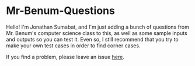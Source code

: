 # Mr-Benum-Questions

Hello! I'm Jonathan Sumabat, and I'm just adding a bunch of questions from Mr. Benum's computer science class to this, as well as some sample inputs and outputs so you can test it. Even so, I still recommend that you try to make your own test cases in order to find corner cases.

If you find a problem, please leave an issue [here](https://github.com/MisterCookiez/Mr-Benum-Questions/issues).
